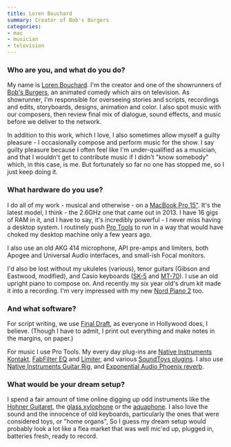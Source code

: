 ```yaml
---
title: Loren Bouchard
summary: Creator of Bob's Burgers
categories:
- mac
- musician
- television
---
```


### Who are you, and what do you do?

My name is [Loren Bouchard](https://twitter.com/lorenbouchard "Loren's Twitter account."). I'm the creator and one of the showrunners of [Bob's Burgers](https://en.wikipedia.org/wiki/Bob%27s_Burgers "The Wikipedia entry for Bob's Burgers."), an animated comedy which airs on television. As showrunner, I'm responsible for overseeing stories and scripts, recordings and edits, storyboards, designs, animation and color. I also spot music with our composers, then review final mix of dialogue, sound effects, and music before we deliver to the network. 

In addition to this work, which I love, I also sometimes allow myself a guilty pleasure - I occasionally compose and perform music for the show. I say guilty pleasure because I often feel like I'm under-qualified as a musician, and that I wouldn't get to contribute music if I didn't "know somebody" which, in this case, is me. But fortunately so far no one has stopped me, so I just keep doing it.

### What hardware do you use?

I do all of my work - musical and otherwise - on a [MacBook Pro 15"][macbook-pro]. It's the latest model, I think - the 2.6GHz one that came out in 2013. I have 16 gigs of RAM in it, and I have to say, it's incredibly powerful - I never miss having a desktop system. I routinely push [Pro Tools][pro-tools] to run in a way that would have choked my desktop machine only a few years ago. 

I also use an old AKG 414 microphone, API pre-amps and limiters, both Apogee and Universal Audio interfaces, and small-ish Focal monitors.

I'd also be lost without my ukuleles (various), tenor guitars (Gibson and Eastwood, modified), and Casio keyboards ([SK-5][] and [MT-70][casiotone-mt-70]). I use an old upright piano to compose on. And recently my six year old's drum kit made it into a recording. I'm very impressed with my new [Nord Piano 2][nord-piano-2] too.

### And what software?

For script writing, we use [Final Draft][final-draft], as everyone in Hollywood does, I believe. (Though I have to admit, I print out everything and make notes in the margins, on paper.)

For music I use Pro Tools. My every day plug-ins are [Native Instruments Kontakt][kontakt], [FabFilter EQ][pro-q-2] and [Limiter][pro-l], and various [SoundToys plugins][soundtoys]. I also use [Native Instruments Guitar Rig][guitar-rig-pro], and [Exponential Audio Phoenix reverb][phoenixverb-stereo].

### What would be your dream setup?

I spend a fair amount of time online digging up odd instruments like the [Hohner Guitaret][guitaret], the [glass xylophone](https://www.youtube.com/watch?v=op6ee3ubnjM "A YouTube video of a glass xylophone.") or the [aquaphone](https://en.wikipedia.org/wiki/Waterphone "The Wikipedia entry for the Waterphone."). I also love the sound and the innocence of old keyboards, particularly the ones that were considered toys, or "home organs", So I guess my dream setup would probably look a lot like a flea market that was well mic'ed up, plugged in, batteries fresh, ready to record.

[casiotone-mt-70]: http://weltenschule.de/TableHooters/Casio_MT-70.html "A musical keyboard."
[macbook-pro]: https://www.apple.com/macbook-pro/ "A laptop."
[nord-piano-2]: https://www.nordkeyboards.com/products/nord-piano-2 "A musical keyboard."
[sk-5]: https://en.wikipedia.org/wiki/Casio_SK-5 "A musical keyboard."
[final-draft]: http://store.finaldraft.com/final-draft-10.html "Popular screenwriting software."
[guitar-rig-pro]: https://www.native-instruments.com/en/products/komplete/guitar/guitar-rig-5-pro/ "Guitar and bass audio software."
[guitaret]: https://en.wikipedia.org/wiki/Guitaret "An electric lamellophone."
[kontakt]: https://www.native-instruments.com/en/products/komplete/samplers/kontakt-5/ "A large sound library."
[phoenixverb-stereo]: https://www.exponentialaudio.com/phoenixverb-stereo/ "A reverb audio plugin."
[pro-l]: https://www.fabfilter.com/products/pro-l.php "A limiter audio plugin."
[pro-q-2]: https://www.fabfilter.com/products/pro-q.php "An equaliser audio plugin."
[pro-tools]: https://www.avid.com/US/products/Pro-Tools-8-Software "Audio editing and processing software."
[soundtoys]: https://www.soundtoys.com/ "A collection of audio plugins."
